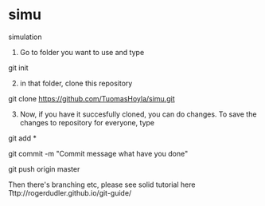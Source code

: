 # simu
simulation

1. Go to folder you want to use and type

git init

2. in that folder, clone this repository

git clone https://github.com/TuomasHoyla/simu.git

3. Now, if you have it succesfully cloned, you can do changes. To save the changes to repository for everyone, type


git add *


git commit -m "Commit message what have you done"


git push origin master

Then there's branching etc, please see solid tutorial here
Tttp://rogerdudler.github.io/git-guide/
